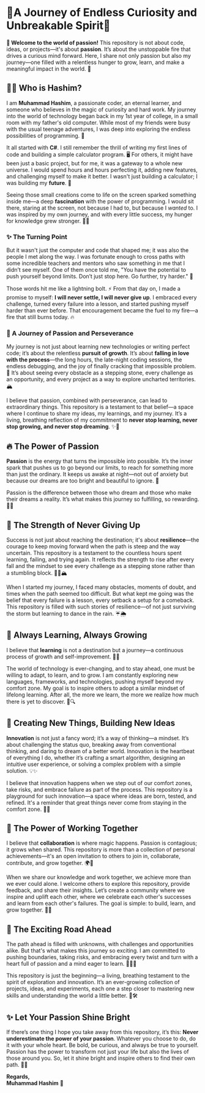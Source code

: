 # 🌟A Journey of Endless Curiosity and Unbreakable Spirit🌟

**🌈 Welcome to the world of passion!** This repository is not about code, ideas, or projects—it's about **passion**. It’s about the unstoppable fire that drives a curious mind forward. Here, I share not only passion but also my journey—one filled with a relentless hunger to grow, learn, and make a meaningful impact in the world. 🚀

## 🧑‍💻 Who is Hashim?

I am **Muhammad Hashim**, a passionate coder, an eternal learner, and someone who believes in the magic of curiosity and hard work. My journey into the world of technology began back in my 1st year of college, in a small room with my father's old computer. While most of my friends were busy with the usual teenage adventures, I was deep into exploring the endless possibilities of programming. 🌌

It all started with **C#**. I still remember the thrill of writing my first lines of code and building a simple calculator program. 🖥️ For others, it might have been just a basic project, but for me, it was a gateway to a whole new universe. I would spend hours and hours perfecting it, adding new features, and challenging myself to make it better. I wasn't just building a calculator; I was building my **future**. 🔮

Seeing those small creations come to life on the screen sparked something inside me—a deep **fascination** with the power of programming. I would sit there, staring at the screen, not because I had to, but because I *wanted* to. I was inspired by my own journey, and with every little success, my hunger for knowledge grew stronger. 🌱🚀

### ✨ The Turning Point

But it wasn't just the computer and code that shaped me; it was also the people I met along the way. I was fortunate enough to cross paths with some incredible teachers and mentors who saw something in me that I didn’t see myself. One of them once told me, "You have the potential to push yourself beyond limits. Don’t just stop here. Go further, try harder." 🌠

Those words hit me like a lightning bolt. ⚡ From that day on, I made a promise to myself: **I will never settle, I will never give up**. I embraced every challenge, turned every failure into a lesson, and started pushing myself harder than ever before. That encouragement became the fuel to my fire—a fire that still burns today. 🔥

### 🌻 A Journey of Passion and Perseverance

My journey is not just about learning new technologies or writing perfect code; it’s about the relentless **pursuit of growth**. It’s about **falling in love with the process**—the long hours, the late-night coding sessions, the endless debugging, and the joy of finally cracking that impossible problem. 🧩 It’s about seeing every obstacle as a stepping stone, every challenge as an opportunity, and every project as a way to explore uncharted territories. 🏔️

I believe that passion, combined with perseverance, can lead to extraordinary things. This repository is a testament to that belief—a space where I continue to share my ideas, my learnings, and my journey. It’s a living, breathing reflection of my commitment to **never stop learning, never stop growing, and never stop dreaming**. ✨🌠

## 🔥 The Power of Passion

**Passion** is the energy that turns the impossible into possible. It’s the inner spark that pushes us to go beyond our limits, to reach for something more than just the ordinary. It keeps us awake at night—not out of anxiety but because our dreams are too bright and beautiful to ignore. 🌌

Passion is the difference between those who dream and those who make their dreams a reality. It’s what makes this journey so fulfilling, so rewarding. 🌺💡

## 💪 The Strength of Never Giving Up

Success is not just about reaching the destination; it's about **resilience**—the courage to keep moving forward when the path is steep and the way uncertain. This repository is a testament to the countless hours spent learning, failing, and trying again. It reflects the strength to rise after every fall and the mindset to see every challenge as a stepping stone rather than a stumbling block. 🏋️‍♂️🏔️

When I started my journey, I faced many obstacles, moments of doubt, and times when the path seemed too difficult. But what kept me going was the belief that every failure is a lesson, every setback a setup for a comeback. This repository is filled with such stories of resilience—of not just surviving the storm but learning to dance in the rain. ☔🌦️

## 🌱 Always Learning, Always Growing

I believe that **learning** is not a destination but a journey—a continuous process of growth and self-improvement.  📘🌿

The world of technology is ever-changing, and to stay ahead, one must be willing to adapt, to learn, and to grow. I am constantly exploring new languages, frameworks, and technologies, pushing myself beyond my comfort zone. My goal is to inspire others to adopt a similar mindset of lifelong learning. After all, the more we learn, the more we realize how much there is yet to discover. 🚀🔍

## 🚀 Creating New Things, Building New Ideas

**Innovation** is not just a fancy word; it’s a way of thinking—a mindset. It’s about challenging the status quo, breaking away from conventional thinking, and daring to dream of a better world. Innovation is the heartbeat of everything I do, whether it’s crafting a smart algorithm, designing an intuitive user experience, or solving a complex problem with a simple solution. 💡✨

I believe that innovation happens when we step out of our comfort zones, take risks, and embrace failure as part of the process. This repository is a playground for such innovation—a space where ideas are born, tested, and refined. It's a reminder that great things never come from staying in the comfort zone. 🚧🚀

## 🤝 The Power of Working Together

I believe that **collaboration** is where magic happens. Passion is contagious; it grows when shared. This repository is more than a collection of personal achievements—it's an open invitation to others to join in, collaborate, contribute, and grow together. 🌍🤗

When we share our knowledge and work together, we achieve more than we ever could alone. I welcome others to explore this repository, provide feedback, and share their insights. Let’s create a community where we inspire and uplift each other, where we celebrate each other's successes and learn from each other's failures. The goal is simple: to build, learn, and grow together. 🤝💪

## 🌟 The Exciting Road Ahead

The path ahead is filled with unknowns, with challenges and opportunities alike. But that's what makes this journey so exciting. I am committed to pushing boundaries, taking risks, and embracing every twist and turn with a heart full of passion and a mind eager to learn. 🚴‍♂️💖

This repository is just the beginning—a living, breathing testament to the spirit of exploration and innovation. It’s an ever-growing collection of projects, ideas, and experiments, each one a step closer to mastering new skills and understanding the world a little better. 🌠🛠️

## ✨ Let Your Passion Shine Bright

If there’s one thing I hope you take away from this repository, it’s this: **Never underestimate the power of your passion**. Whatever you choose to do, do it with your whole heart. Be bold, be curious, and always be true to yourself. Passion has the power to transform not just your life but also the lives of those around you. So, let it shine bright and inspire others to find their own path. 🌈💖

**Regards,**  
**Muhammad Hashim** 🌟
